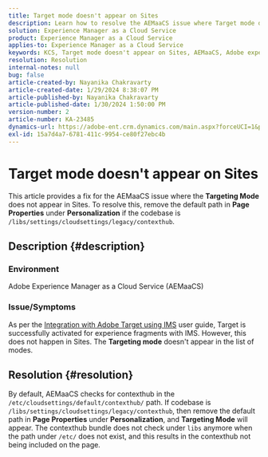 ```yaml
---
title: Target mode doesn't appear on Sites
description: Learn how to resolve the AEMaaCS issue where Target mode does not appear on Sites.
solution: Experience Manager as a Cloud Service
product: Experience Manager as a Cloud Service
applies-to: Experience Manager as a Cloud Service
keywords: KCS, Target mode doesn't appear on Sites, AEMaaCS, Adobe experience manager as a cloud service
resolution: Resolution
internal-notes: null
bug: false
article-created-by: Nayanika Chakravarty
article-created-date: 1/29/2024 8:38:07 PM
article-published-by: Nayanika Chakravarty
article-published-date: 1/30/2024 1:50:00 PM
version-number: 2
article-number: KA-23485
dynamics-url: https://adobe-ent.crm.dynamics.com/main.aspx?forceUCI=1&pagetype=entityrecord&etn=knowledgearticle&id=1b33174b-e6be-ee11-9079-6045bd006149
exl-id: 15a7d4a7-6781-411c-9954-ce80f27ebc4b
---
```

# Target mode doesn't appear on Sites


This article provides a fix for the AEMaaCS issue where the <b>Targeting Mode</b> does not appear in Sites. To resolve this, remove the default path in <b>Page Properties</b> under <b>Personalization</b> if the codebase is `/libs/settings/cloudsettings/legacy/contexthub`.

## Description {#description}


### Environment

Adobe Experience Manager as a Cloud Service (AEMaaCS)

### Issue/Symptoms

As per the [Integration with Adobe Target using IMS](https://experienceleague.adobe.com/docs/experience-manager-65/content/sites/administering/integration/integration-target-ims.html) user guide, Target is successfully activated for experience fragments with IMS. However, this does not happen in Sites. The <b>Targeting mode</b> doesn't appear in the list of modes.


## Resolution {#resolution}


By default, AEMaaCS checks for contexthub in the `/etc/cloudsettings/default/contexthub/` path. If codebase is `/libs/settings/cloudsettings/legacy/contexthub`, then remove the default path in <b>Page Properties</b> under <b>Personalization</b>, and <b>Targeting Mode</b> will appear. The contexthub bundle does not check under `libs` anymore when the path under `/etc/` does not exist, and this results in the contexthub not being included on the page.
